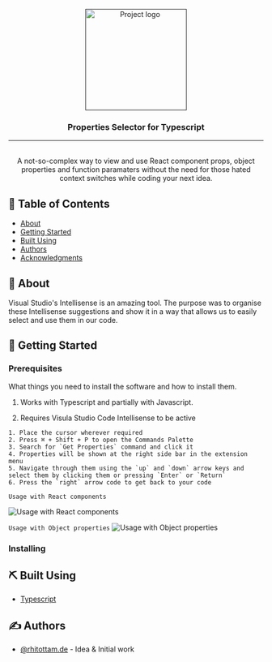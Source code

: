 <p align="center">
  <a href="" rel="noopener">
 <img width=200px height=200px src="https://github.com/Rhitottam/vscode-props-selector/-/raw/master/media/react.png" alt="Project logo"></a>
</p>

<h3 align="center">Properties Selector for Typescript</h3>

---

<p align="center"> 
    <br> A not-so-complex way to view and use React component props, object properties and function paramaters without the need for those hated context switches while coding your next idea.
</p>

## 📝 Table of Contents

- [About](#about)
- [Getting Started](#getting_started)
- [Built Using](#built_using)
- [Authors](#authors)
- [Acknowledgments](#acknowledgement)

## 🧐 About <a name = "about"></a>

Visual Studio's Intellisense is an amazing tool. The purpose was to organise these Intellisense suggestions and show it in a way that allows us to easily select and use them in our code.

## 🏁 Getting Started <a name = "getting_started"></a>

### Prerequisites

What things you need to install the software and how to install them.

1. Works with Typescript and partially with Javascript.

2. Requires Visula Studio Code Intellisense to be active

```
1. Place the cursor wherever required
2. Press ⌘ + Shift + P to open the Commands Palette
3. Search for `Get Properties` command and click it
4. Properties will be shown at the right side bar in the extension menu
5. Navigate through them using the `up` and `down` arrow keys and select them by clicking them or pressing `Enter` or `Return`
6. Press the `right` arrow code to get back to your code
```

`Usage with React components`

![Usage with React components](https://github.com/Rhitottam/vscode-props-selector/-/raw/master/react-props.gif)

`Usage with Object properties`
![Usage with Object properties](https://github.com/Rhitottam/vscode-props-selector/-/raw/master/properties-selector.gif)

### Installing

## ⛏️ Built Using <a name = "built_using"></a>

- [Typescript](https://www.typescriptlang.org/)

## ✍️ Authors <a name = "authors"></a>

- [@rhitottam.de](https://github.com/Rhitottam) - Idea & Initial work
